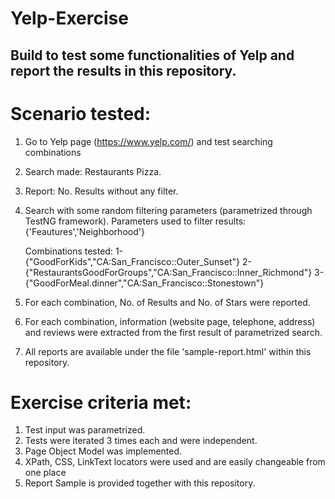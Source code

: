 # Yelp-Exercise
Build to test some functionalities of Yelp and report the results in this repository.
--------------------------------------------------------------------------------------
# Scenario tested:

1) Go to Yelp page (https://www.yelp.com/) and test searching combinations 
2) Search made: Restaurants Pizza.
3) Report: No. Results without any filter.
4) Search with some random filtering parameters (parametrized through TestNG framework). Parameters used to filter results: {'Feautures','Neighborhood'}
    
    Combinations tested:
      1- {"GoodForKids","CA:San_Francisco::Outer_Sunset"}
      2- {"RestaurantsGoodForGroups","CA:San_Francisco::Inner_Richmond"}
      3- {"GoodForMeal.dinner","CA:San_Francisco::Stonestown"}
      
5) For each combination, No. of Results and No. of Stars were reported.
6) For each combination, information (website page, telephone, address) and reviews were extracted from the first result of parametrized search.
7) All reports are available under the file 'sample-report.html' within this repository.


# Exercise criteria met:

1) Test input was parametrized.
2) Tests were iterated 3 times each and were independent.
3) Page Object Model was implemented.
4) XPath, CSS, LinkText locators were used and are easily changeable from one place
5) Report Sample is provided together with this repository.
 
